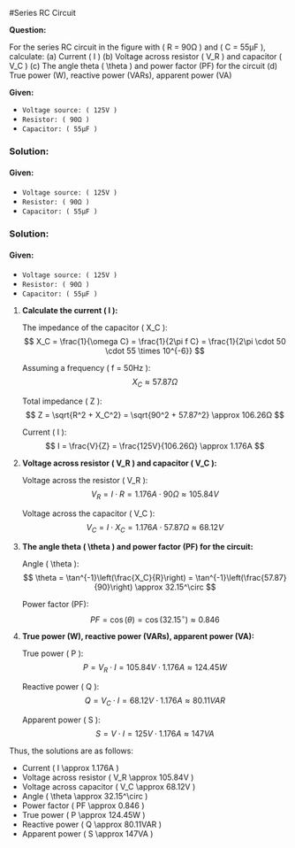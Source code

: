 #Series RC Circuit

**Question:** 

For the series RC circuit in the figure with \( R = 90Ω \) and \( C = 55μF \), calculate:
(a) Current \( I \)
(b) Voltage across resistor \( V_R \) and capacitor \( V_C \)
(c) The angle theta \( \theta \) and power factor (PF) for the circuit
(d) True power (W), reactive power (VARs), apparent power (VA)

**Given:**
- <code>Voltage source: \( 125V \)</code>
- <code>Resistor: \( 90Ω \)</code>
- <code>Capacitor: \( 55μF \)</code>

### Solution:

#### Given:
- <code>Voltage source: \( 125V \)</code>
- <code>Resistor: \( 90Ω \)</code>
- <code>Capacitor: \( 55μF \)</code>

### Solution:

#### Given:
- <code>Voltage source: \( 125V \)</code>
- <code>Resistor: \( 90Ω \)</code>
- <code>Capacitor: \( 55μF \)</code>

1. **Calculate the current \( I \):**

   The impedance of the capacitor \( X_C \):
   $$ X_C = \frac{1}{\omega C} = \frac{1}{2\pi f C} = \frac{1}{2\pi \cdot 50 \cdot 55 \times 10^{-6}} $$

   Assuming a frequency \( f = 50Hz \):
   $$ X_C \approx 57.87Ω $$

   Total impedance \( Z \):
   $$ Z = \sqrt{R^2 + X_C^2} = \sqrt{90^2 + 57.87^2} \approx 106.26Ω $$

   Current \( I \):
   $$ I = \frac{V}{Z} = \frac{125V}{106.26Ω} \approx 1.176A $$

2. **Voltage across resistor \( V_R \) and capacitor \( V_C \):**

   Voltage across the resistor \( V_R \):
   $$ V_R = I \cdot R = 1.176A \cdot 90Ω \approx 105.84V $$

   Voltage across the capacitor \( V_C \):
   $$ V_C = I \cdot X_C = 1.176A \cdot 57.87Ω \approx 68.12V $$

3. **The angle theta \( \theta \) and power factor (PF) for the circuit:**

   Angle \( \theta \):
   $$ \theta = \tan^{-1}\left(\frac{X_C}{R}\right) = \tan^{-1}\left(\frac{57.87}{90}\right) \approx 32.15^\circ $$

   Power factor (PF):
   $$ PF = \cos(\theta) = \cos(32.15^\circ) \approx 0.846 $$

4. **True power (W), reactive power (VARs), apparent power (VA):**

   True power \( P \):
   $$ P = V_R \cdot I = 105.84V \cdot 1.176A \approx 124.45W $$

   Reactive power \( Q \):
   $$ Q = V_C \cdot I = 68.12V \cdot 1.176A \approx 80.11VAR $$

   Apparent power \( S \):
   $$ S = V \cdot I = 125V \cdot 1.176A \approx 147VA $$

Thus, the solutions are as follows:
- Current \( I \approx 1.176A \)
- Voltage across resistor \( V_R \approx 105.84V \)
- Voltage across capacitor \( V_C \approx 68.12V \)
- Angle \( \theta \approx 32.15^\circ \)
- Power factor \( PF \approx 0.846 \)
- True power \( P \approx 124.45W \)
- Reactive power \( Q \approx 80.11VAR \)
- Apparent power \( S \approx 147VA \)
